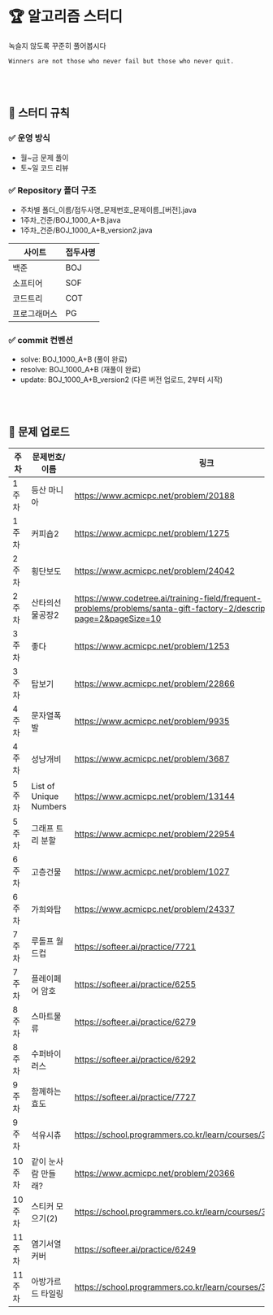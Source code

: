 # 🏆 알고리즘 스터디
녹슬지 않도록 꾸준히 풀어봅시다
```markdown
Winners are not those who never fail but those who never quit.
```

<br />
<br />

## 📌 스터디 규칙

### ✅ 운영 방식

- 월~금 문제 풀이
- 토~일 코드 리뷰

### ✅ Repository 폴더 구조

- 주차별 폴더_이름/접두사명_문제번호_문제이름_[버전].java
- 1주차_건준/BOJ_1000_A+B.java
- 1주차_건준/BOJ_1000_A+B_version2.java

|사이트|접두사명|
|---|---|
|백준|BOJ|
|소프티어|SOF|
|코드트리|COT|
|프로그래머스|PG|

### ✅ commit 컨벤션

- solve: BOJ_1000_A+B (풀이 완료)
- resolve: BOJ_1000_A+B (재풀이 완료)
- update: BOJ_1000_A+B_version2 (다른 버전 업로드, 2부터 시작)

<br />
<br />

## 📖 문제 업로드
|주차|문제번호/이름|링크|
|-----|-----------------|----|
|1주차|등산 마니아|https://www.acmicpc.net/problem/20188|
|1주차|커피숍2|https://www.acmicpc.net/problem/1275|
|2주차|횡단보도|https://www.acmicpc.net/problem/24042|
|2주차|산타의선물공장2|https://www.codetree.ai/training-field/frequent-problems/problems/santa-gift-factory-2/description?page=2&pageSize=10|
|3주차|좋다|https://www.acmicpc.net/problem/1253|
|3주차|탑보기|https://www.acmicpc.net/problem/22866|
|4주차|문자열폭발|https://www.acmicpc.net/problem/9935|
|4주차|성냥개비|https://www.acmicpc.net/problem/3687|
|5주차|List of Unique Numbers|https://www.acmicpc.net/problem/13144|
|5주차|그래프 트리 분할|https://www.acmicpc.net/problem/22954|
|6주차|고층건물|https://www.acmicpc.net/problem/1027|
|6주차|가희와탑|https://www.acmicpc.net/problem/24337|
|7주차|루돌프 월드컵|https://softeer.ai/practice/7721|
|7주차|플레이페어 암호|https://softeer.ai/practice/6255|
|8주차|스마트물류|https://softeer.ai/practice/6279|
|8주차|수퍼바이러스|https://softeer.ai/practice/6292|
|9주차|함께하는효도|https://softeer.ai/practice/7727|
|9주차|석유시츄|https://school.programmers.co.kr/learn/courses/30/lessons/250136|
|10주차|같이 눈사람 만들래?|https://www.acmicpc.net/problem/20366|
|10주차|스티커 모으기(2)|https://school.programmers.co.kr/learn/courses/30/lessons/12971|
|11주차|염기서열 커버|https://softeer.ai/practice/6249|
|11주차|아방가르드 타일링|https://school.programmers.co.kr/learn/courses/30/lessons/181186|
